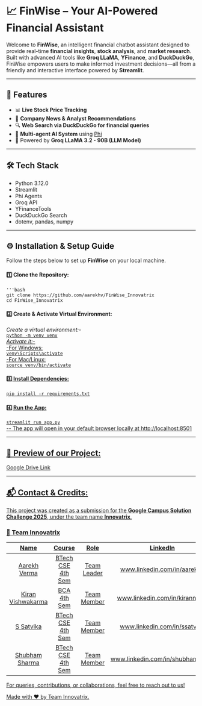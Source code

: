 # 📈 FinWise – Your AI-Powered Financial Assistant

Welcome to **FinWise**, an intelligent financial chatbot assistant designed to provide real-time **financial insights**, **stock analysis**, and **market research**. Built with advanced AI tools like **Groq LLaMA**, **YFinance**, and **DuckDuckGo**, FinWise empowers users to make informed investment decisions—all from a friendly and interactive interface powered by **Streamlit**.

---

## 🚀 Features

- 📊 **Live Stock Price Tracking**
- 📰 **Company News & Analyst Recommendations**
- 🔍 **Web Search via DuckDuckGo for financial queries**
- 🤖 **Multi-agent AI System** using [Phi](https://github.com/phidatahq/phi)
- 🧠 Powered by **Groq LLaMA 3.2 - 90B (LLM Model)**

---

## 🛠️ Tech Stack

- Python 3.12.0
- Streamlit
- Phi Agents
- Groq API
- YFinanceTools
- DuckDuckGo Search
- dotenv, pandas, numpy

---

## ⚙️ Installation & Setup Guide

Follow the steps below to set up **FinWise** on your local machine.

#### 1️⃣ Clone the Repository:
`'''bash`<br>
`git clone https://github.com/aarekhv/FinWise_Innovatrix`<br>
`cd FinWise_Innovatrix`

#### 2️⃣ Create & Activate Virtual Environment:
 *Create a virtual environment:-*<u><br>
`python -m venv venv`<br>
 *Activate it:-*<br>
 -For Windows:<br>
`venv\Scripts\activate`<br>
 -For Mac/Linux:<br>
`source venv/bin/activate`

#### 3️⃣ Install Dependencies:
`pip install -r requirements.txt`

#### 4️⃣ Run the App:
`streamlit run app.py`<br>
-- The app will open in your default browser locally at http://localhost:8501

---

## 📸 Preview of our Project:
[Google Drive Link](https://drive.google.com/drive/folders/1UZvxJRp-dGLrN6dN0N66DTK-aJXGkyvj?usp=sharing)

---

## 📬 Contact & Credits:
This project was created as a submission for the **Google Campus Solution Challenge 2025**, under the team name **Innovatrix**.

### 👥 Team Innovatrix
|       Name        |       Course       |      Role      |                 LinkedIn                   |
|:-----------------:|:------------------:|:--------------:|:------------------------------------------:|
| Aarekh Verma      |  BTech CSE 4th Sem |   Team Leader  |        www.linkedin.com/in/aarekhv         |
| Kiran Vishwakarma |     BCA 4th Sem    |   Team Member  |       www.linkedin.com/in/kirannvish       |
| S Satvika         |  BTech CSE 4th Sem |   Team Member  |        www.linkedin.com/in/ssatvika        |
| Shubham Sharma    |  BTech CSE 4th Sem |   Team Member  |      www.linkedin.com/in/shubhamrealm      |

For queries, contributions, or collaborations, feel free to reach out to us!

Made with ❤️ by Team Innovatrix.
